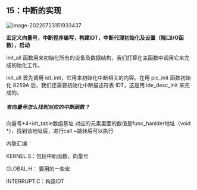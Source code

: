 ## 15：中断的实现

![image-20220723151933437](D:/TYPIC/image-20220723151933437.png)

**宏定义向量号，中断程序编写，构建IDT，中断代理初始化及设置（端口I/O函数），启动**

init_all 函数用来初始化所有的设备及数据结构，我们打算在主函数中调用它来完成初始化工作。

init_all 首先调用 idt_init，它用来初始化中断相关的内容。在用 pic_init 函数初始化 8259A 后，我们还需要初始化中断描述符表 IDT，这是用 ide_desc_init 来完 成的。





##### 有向量号怎么找到对应的中断函数？

向量号*4+idt_table数组基址 对应的元素里面的数值是func_hanlder地址（void *），找到该地址后，进行call ~跳转后可以执行





内联汇编





KERNEL.S：包括中断函数，向量号

GLOBAL.H： 要用的一些宏

INTERRUPT.C：构造IDT









